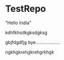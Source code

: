 # TestRepo

"Hello India"

kdhfkhsdkgksdgksg

gbjfdgdfjg
bye................... 


ngkhgkrehgkrehgrkhgk

